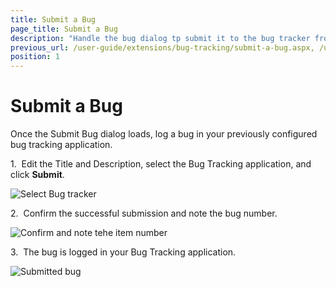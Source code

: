 ```yaml
---
title: Submit a Bug
page_title: Submit a Bug
description: "Handle the bug dialog tp submit it to the bug tracker from Test Studio."
previous_url: /user-guide/extensions/bug-tracking/submit-a-bug.aspx, /user-guide/extensions/bug-tracking/submit-a-bug
position: 1
---
```

# Submit a Bug

Once the Submit Bug dialog loads, log a bug in your previously configured bug tracking application.

1.&nbsp; Edit the Title and Description, select the Bug Tracking application, and click **Submit**.

![Select Bug tracker][2]

2.&nbsp; Confirm the successful submission and note the bug number.

![Confirm and note tehe item number][4]

3.&nbsp; The bug is logged in your Bug Tracking application.

![Submitted bug][6]

[2]: /img/features/integration/bug-tracking/submit-bug/fig2.png
[4]: /img/features/integration/bug-tracking/submit-bug/fig4.png
[6]: /img/features/integration/bug-tracking/submit-bug/fig6.png